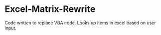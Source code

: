 # Excel-Matrix-Rewrite
Code written to replace VBA code.  Looks up items in excel based on user input.
